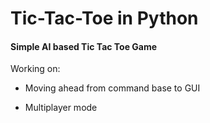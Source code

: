 # Tic-Tac-Toe in Python

#### Simple AI based Tic Tac Toe Game 



Working on:

-  Moving ahead from command base to GUI

- Multiplayer mode
